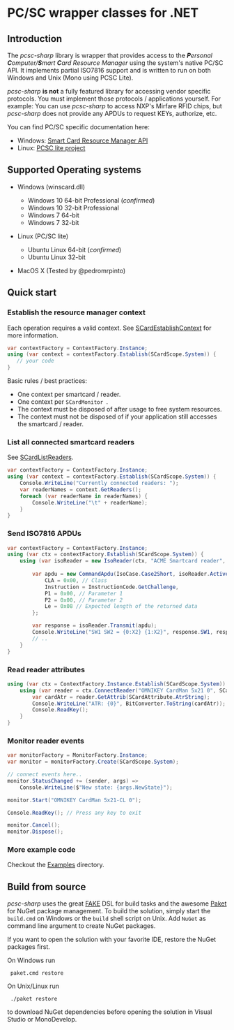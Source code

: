 # PC/SC wrapper classes for .NET

<!-- toc -->

## Introduction
The _pcsc-sharp_ library is wrapper that provides access to the 
_**P**ersonal **C**omputer/**S**mart **C**ard Resource Manager_
using the system's native PC/SC API. It implements partial ISO7816 
support and is written to run on both Windows and Unix (Mono using
PCSC Lite).

_pcsc-sharp_ **is not** a fully featured library for accessing vendor specific protocols. 
You must implement those protocols / applications yourself. 
For example: You can use _pcsc-sharp_ to access NXP's Mirfare RFID chips, 
but _pcsc-sharp_ does not provide any APDUs to request KEYs, authorize, etc.

You can find PC/SC specific documentation here:
* Windows: [Smart Card Resource Manager API](https://msdn.microsoft.com/en-us/library/windows/desktop/aa380149(v=vs.85).aspx)
* Linux: [PCSC lite project](https://pcsclite.apdu.fr)

## Supported Operating systems
- Windows (winscard.dll) 
  * Windows 10 64-bit Professional (_confirmed_)
  * Windows 10 32-bit Professional
  * Windows 7 64-bit
  * Windows 7 32-bit

- Linux (PC/SC lite)
  * Ubuntu Linux 64-bit (_confirmed_)
  * Ubuntu Linux 32-bit

- MacOS X (Tested by @pedromrpinto)

## Quick start

### Establish the resource manager context
Each operation requires a valid context. See [SCardEstablishContext](https://msdn.microsoft.com/en-us/library/windows/desktop/aa379479(v=vs.85).aspx) for more information.

```csharp
var contextFactory = ContextFactory.Instance;
using (var context = contextFactory.Establish(SCardScope.System)) {
   // your code
}
```

Basic rules / best practices:
- One context per smartcard / reader.
- One context per ```SCardMonitor ```.
- The context must be disposed of after usage to free system resources.
- The context must not be disposed of if your application still accesses the smartcard / reader.

### List all connected smartcard readers
See [SCardListReaders](https://msdn.microsoft.com/en-us/library/windows/desktop/aa379793(v=vs.85).aspx).

```csharp
var contextFactory = ContextFactory.Instance;
using (var context = contextFactory.Establish(SCardScope.System)) {
    Console.WriteLine("Currently connected readers: ");
    var readerNames = context.GetReaders();
    foreach (var readerName in readerNames) {
        Console.WriteLine("\t" + readerName);
    }
}
```

### Send ISO7816 APDUs

```csharp
var contextFactory = ContextFactory.Instance;
using (var ctx = contextFactory.Establish(SCardScope.System)) {
    using (var isoReader = new IsoReader(ctx, "ACME Smartcard reader", SCardShareMode.Shared, SCardProtocol.Any, false)) {
        
        var apdu = new CommandApdu(IsoCase.Case2Short, isoReader.ActiveProtocol) {
            CLA = 0x00, // Class
            Instruction = InstructionCode.GetChallenge,
            P1 = 0x00, // Parameter 1
            P2 = 0x00, // Parameter 2
            Le = 0x08 // Expected length of the returned data
        };

        var response = isoReader.Transmit(apdu);
        Console.WriteLine("SW1 SW2 = {0:X2} {1:X2}", response.SW1, response.SW2);
        // ..
    }
}
```

### Read reader attributes

```csharp
using (var ctx = ContextFactory.Instance.Establish(SCardScope.System)) {
    using (var reader = ctx.ConnectReader("OMNIKEY CardMan 5x21 0", SCardShareMode.Shared, SCardProtocol.Any)) {
        var cardAtr = reader.GetAttrib(SCardAttribute.AtrString);
        Console.WriteLine("ATR: {0}", BitConverter.ToString(cardAtr));
        Console.ReadKey();
    }
}
```

### Monitor reader events

```csharp
var monitorFactory = MonitorFactory.Instance;
var monitor = monitorFactory.Create(SCardScope.System);

// connect events here..
monitor.StatusChanged += (sender, args) => 
    Console.WriteLine($"New state: {args.NewState}");

monitor.Start("OMNIKEY CardMan 5x21-CL 0");

Console.ReadKey(); // Press any key to exit

monitor.Cancel();
monitor.Dispose();
```

### More example code

Checkout the [Examples](https://github.com/danm-de/pcsc-sharp/tree/master/Examples) directory.

## Build from source
_pcsc-sharp_ uses the great [FAKE](https://fake.build/) DSL for build tasks 
and the awesome [Paket](https://fsprojects.github.io/Paket/) for NuGet 
package management. To build the solution, simply start the ```build.cmd``` 
on Windows or the ```build``` shell script on Unix. Add ```NuGet``` as command 
line argument to create NuGet packages.

If you want to open the solution with your favorite IDE, restore the NuGet packages first.

On Windows run
```shell
 paket.cmd restore 
```
On Unix/Linux run
```shell
 ./paket restore
```

to download NuGet dependencies before opening the solution in Visual Studio or
MonoDevelop.

